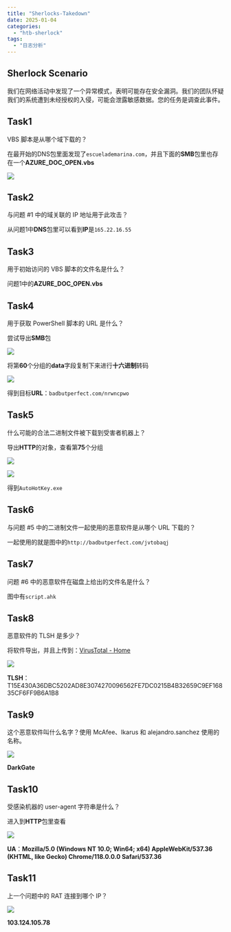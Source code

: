 ```yaml
---
title: "Sherlocks-Takedown"
date: 2025-01-04
categories: 
  - "htb-sherlock"
tags: 
  - "日志分析"
---
```


## Sherlock Scenario

我们在网络活动中发现了一个异常模式，表明可能存在安全漏洞。我们的团队怀疑我们的系统遭到未经授权的入侵，可能会泄露敏感数据。您的任务是调查此事件。

## Task1

VBS 脚本是从哪个域下载的？

在最开始的DNS包里面发现了`escuelademarina.com`，并且下面的**SMB**包里也存在一个**AZURE\_DOC\_OPEN.vbs**

![](./images/image-8.png)

## Task2

与问题 #1 中的域关联的 IP 地址用于此攻击？

从问题1中**DNS**包里可以看到**IP**是`165.22.16.55`

## Task3

用于初始访问的 VBS 脚本的文件名是什么？

问题1中的**AZURE\_DOC\_OPEN.vbs**

## Task4

用于获取 PowerShell 脚本的 URL 是什么？

尝试导出**SMB**包

![](./images/image-10.png)

将第**60**个分组的**data**字段复制下来进行**十六进制**转码

![](./images/image-11.png)

得到目标**URL**：`badbutperfect.com/nrwncpwo`

## Task5

什么可能的合法二进制文件被下载到受害者机器上？

导出**HTTP**的对象，查看第**75**个分组

![](./images/image-12.png)

![](./images/image-13.png)

得到`AutoHotKey.exe`

## Task6

与问题 #5 中的二进制文件一起使用的恶意软件是从哪个 URL 下载的？

一起使用的就是图中的`http://badbutperfect.com/jvtobaqj`

## Task7

问题 #6 中的恶意软件在磁盘上给出的文件名是什么？

图中有`script.ahk`

## Task8

恶意软件的 TLSH 是多少？

将软件导出，并且上传到：[VirusTotal - Home](https://www.virustotal.com/gui/home/upload)

![](./images/image-14.png)

**TLSH**：T15E430A36DBC5202AD8E3074270096562FE7DC0215B4B32659C9EF16835CF6FF9B6A1B8

## Task9

这个恶意软件叫什么名字？使用 McAfee、Ikarus 和 alejandro.sanchez 使用的名称。

![](./images/image-15.png)

**DarkGate**

## Task10

受感染机器的 user-agent 字符串是什么？

进入到**HTTP**包里查看

![](./images/image-16.png)

**UA**：**Mozilla/5.0 (Windows NT 10.0; Win64; x64) AppleWebKit/537.36 (KHTML, like Gecko) Chrome/118.0.0.0 Safari/537.36**

## Task11

上一个问题中的 RAT 连接到哪个 IP？

![](./images/image-17.png)

**103.124.105.78**
